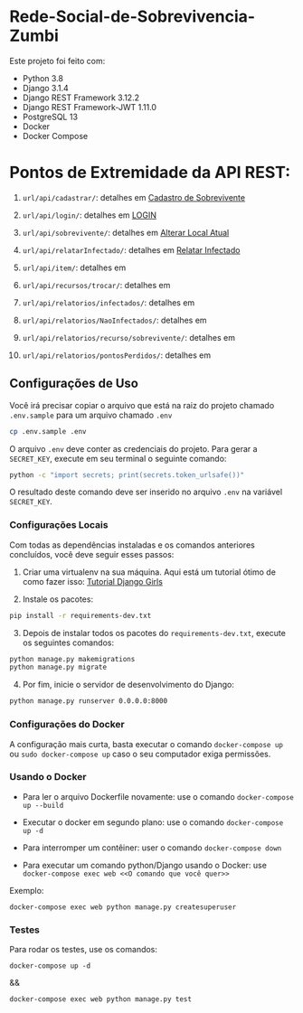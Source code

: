 # Rede-Social-de-Sobrevivencia-Zumbi

Este projeto foi feito com:

- Python 3.8
- Django 3.1.4
- Django REST Framework 3.12.2
- Django REST Framework-JWT 1.11.0
- PostgreSQL 13
- Docker
- Docker Compose

# Pontos de Extremidade da API REST:

1. `url/api/cadastrar/`: detalhes em [Cadastro de Sobrevivente](https://github.com/ianAraujj/Rede-Social-de-Sobreviv-ncia-Zumbi/wiki/Cadastrar-Sobrevivente)

2. `url/api/login/`: detalhes em [LOGIN](https://github.com/ianAraujj/Rede-Social-de-Sobreviv-ncia-Zumbi/wiki/LOGIN)

3. `url/api/sobrevivente/`: detalhes em [Alterar Local Atual](https://github.com/ianAraujj/Rede-Social-de-Sobreviv-ncia-Zumbi/wiki/Atualizar-Localiza%C3%A7%C3%A3o)

4. `url/api/relatarInfectado/`: detalhes em [Relatar Infectado](https://github.com/ianAraujj/Rede-Social-de-Sobreviv-ncia-Zumbi/wiki/Relatar-Infectado)

5. `url/api/item/`: detalhes em 

6. `url/api/recursos/trocar/`: detalhes em 

7. `url/api/relatorios/infectados/`: detalhes em 

8. `url/api/relatorios/NaoInfectados/`: detalhes em 

9. `url/api/relatorios/recurso/sobrevivente/`: detalhes em 

10. `url/api/relatorios/pontosPerdidos/`: detalhes em 

## Configurações de Uso

Você irá precisar copiar o arquivo que está na raiz do projeto chamado `.env.sample` para um arquivo chamado `.env`

```sh
cp .env.sample .env
```

O arquivo `.env` deve conter as credenciais do projeto. Para gerar a `SECRET_KEY`, execute em seu terminal o seguinte comando:

```sh
python -c "import secrets; print(secrets.token_urlsafe())"
```

O resultado deste comando deve ser inserido no arquivo `.env` na variável `SECRET_KEY`.

### Configurações Locais

Com todas as dependências instaladas e os comandos anteriores concluídos, você deve seguir esses passos:

1. Criar uma virtualenv na sua máquina. Aqui está um tutorial ótimo de como fazer isso: [Tutorial Django Girls](https://tutorial.djangogirls.org/en/installation/#virtualenv)

2. Instale os pacotes:

```sh
pip install -r requirements-dev.txt
```

3. Depois de instalar todos os pacotes do `requirements-dev.txt`, execute os seguintes comandos:

```sh
python manage.py makemigrations
python manage.py migrate
```

4. Por fim, inicie o servidor de desenvolvimento do Django:

```sh
python manage.py runserver 0.0.0.0:8000
```

### Configurações do Docker

A configuração mais curta, basta executar o comando `docker-compose up` ou `sudo docker-compose up` caso o seu computador exiga permissões.

### Usando o Docker

  * Para ler o arquivo Dockerfile novamente: use o comando `docker-compose up --build`
  
  * Executar o docker em segundo plano: use o comando `docker-compose up -d`
  
  * Para interromper um contêiner: user o comando `docker-compose down`
  
  * Para executar um comando python/Django usando o Docker: use `docker-compose exec web <<O comando que você quer>>`
 
Exemplo:
   
   `docker-compose exec web python manage.py createsuperuser`

### Testes

Para rodar os testes, use os comandos:

`docker-compose up -d`

&&

`docker-compose exec web python manage.py test`
